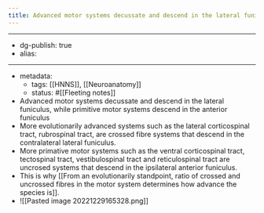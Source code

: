 ```yaml
---
title: Advanced motor systems decussate and descend in the lateral funiculus, while primitive motor systems descend in the anterior funiculus
---
```


- --
- dg-publish: true
- alias:
- --
- metadata:
	- tags: [[HNNS]], [[Neuroanatomy]]
	- status: #[[Fleeting notes]]
- Advanced motor systems decussate and descend in the lateral funiculus, while primitive motor systems descend in the anterior funiculus
- More evolutionarily advanced systems such as the lateral corticospinal tract, rubrospinal tract, are crossed fibre systems that descend in the contralateral lateral funiculus.
- More primative motor systems such as the ventral corticospinal tract, tectospinal tract, vestibulospinal tract and reticulospinal tract are uncrosed systems that descend in the ipsilateral anterior funiculus.
- This is why [[From an evolutionarily standpoint, ratio of crossed and uncrossed fibres in the motor system determines how advance the species is]].
- ![[Pasted image 20221229165328.png]]